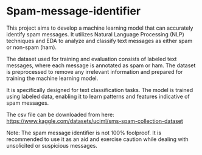 # Spam-message-identifier
This project aims to develop a machine learning model that can accurately identify spam messages. It utilizes Natural Language Processing (NLP) techniques and EDA to analyze and classify text messages as either spam or non-spam (ham).

The dataset used for training and evaluation consists of labeled text messages, where each message is annotated as spam or ham. The dataset is preprocessed to remove any irrelevant information and prepared for training the machine learning model.

It is specifically designed for text classification tasks. The model is trained using labeled data, enabling it to learn patterns and features indicative of spam messages.

The csv file can be downloaded from here: https://www.kaggle.com/datasets/uciml/sms-spam-collection-dataset

Note: The spam message identifier is not 100% foolproof. It is recommended to use it as an aid and exercise caution while dealing with unsolicited or suspicious messages.
